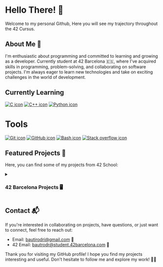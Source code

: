 # Hello There! 👋

Welcome to my personal Github, Here you will see my trajectory throughout the 42 Cursus.

## About Me 🚀

I'm enthusiastic about programming and committed to learning and growing as a developer.
Currently student at 42 Barcelona 🇪🇸, where I've acquired skills in programming, problem-solving, and collaborating on software projects. I'm always eager to learn new technologies and take on exciting challenges in the world of development.

## Currently Learning

[![C icon](https://skillicons.dev/icons?i=c)](https://skillicons.dev)
[![C++ icon](https://skillicons.dev/icons?i=cpp)](https://skillicons.dev)
[![Python icon](https://skillicons.dev/icons?i=python)](https://skillicons.dev)

# Tools

[![Git icon](https://skillicons.dev/icons?i=git)](https://skillicons.dev)
[![GitHub icon](https://skillicons.dev/icons?i=github)](https://skillicons.dev)
[![Bash icon](https://skillicons.dev/icons?i=bash)](https://skillicons.dev)
[![Stack overflow icon](https://skillicons.dev/icons?i=stackoverflow)](https://skillicons.dev)

## Featured Projects 🌟

Here, you can find some of my projects from 42 School:

<details>
  <summary><h3>42 Barcelona Projects 🖥</h3></summary>

  - [**42-Cursus**](https://github.com/TuTaRdrgZ/42-Cursus)
    - [libft](https://github.com/TuTaRdrgZ/42-Cursus/tree/master/libft)
    - [ft_printf](https://github.com/TuTaRdrgZ/42-Cursus/tree/master/ft_printf)
    - [get_next_line](https://github.com/TuTaRdrgZ/42-Cursus/tree/master/get_next_line)

  - [**C Reloaded**](https://github.com/TuTaRdrgZ/C-reloaded)

  - [**Piscine**](https://github.com/TuTaRdrgZ/42piscine)

</details>

## Contact 📬

If you're interested in collaborating on projects, have questions, or just want to connect, feel free to reach out:

- Email: [bautirodri@gmail.com](mailto:bautirodri@gmail.com) 📧
- 42 Email: [bautrodr@student.42barcelona.com](mailto:bautrodr@student.42barcelona.com) 📧

Thank you for visiting my GitHub profile! I hope you find my projects interesting and useful. Don't hesitate to follow me and explore my work! 🚀✨
